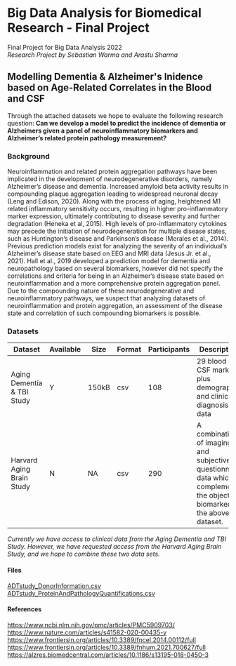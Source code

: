 
# Big Data Analysis for Biomedical Research - Final Project
Final Project for Big Data Analysis 2022  
*Research Project by Sebastian Warma and Arastu Sharma*
## Modelling Dementia & Alzheimer's Inidence based on Age-Related Correlates in the  Blood and CSF
Through the attached datasets we hope to evaluate the following research question: 
**Can we develop a model to predict the incidence of dementia or Alzheimers given a panel of neuroinflammatory biomarkers and Alzheimer’s related protein pathology measurement?**

### Background
Neuroinflammation and related protein aggregation pathways have been implicated in the development of neurodegenerative disorders, namely Alzheimer’s disease and dementia. Increased amyloid beta activity results in compounding plaque aggregation leading to widespread neuronal decay (Leng and Edison, 2020). Along with the process of aging, heightened M1 related inflammatory sensitivity occurs, resulting in higher pro-inflammatory marker expression, ultimately contributing to disease severity and further degradation (Heneka et al, 2015). High levels of pro-inflammatory cytokines may precede the initiation of neurodegeneration for multiple disease states, such as Huntington’s disease and Parkinson’s disease (Morales et al., 2014). Previous prediction models exist for analyzing the severity of an individual’s Alzheimer’s disease state based on EEG and MRI data (Jesus Jr. et al., 2021). Hall et al., 2019 developed a prediction model for dementia and neuropathology based on several biomarkers, however did not specify the correlations and criteria for being in an Alzheimer’s disease state based on neuroinflammation and a more comprehensive protein aggregation panel. Due to the compounding nature of these neurodegenerative and neuroinflammatory pathways, we suspect that analyzing datasets of neuroinflammation and protein aggregation, an assessment of the disease state and correlation of such compounding biomarkers is possible.


### Datasets
| Dataset | Available | Size | Format | Participants | Description |
| - | -- | ------------ | ----- | ------ | -------------- |
| Aging Dementia & TBI Study | Y | 150kB | csv | 108 | 29 blood and CSF markers plus demographic and clinical diagnosis data |
| Harvard Aging Brain Study | N | NA | csv | 290 | A combination of imaging and subjective questionnaire data which complements the objective biomarkers in the above dataset.|


*Currently we have access to clinical data from the Aging Dementia and TBI Study. However, we have requested access from the Harvard Aging Brain Study, and we hope to combine these two data sets.*


#### Files
[ADTstudy_DonorInformation.csv](https://github.com/Sebastian-Warma/Big-Data-Analysis-Final-Project/files/8481882/DonorInformation.csv)  
[ADTstudy_ProteinAndPathologyQuantifications.csv](https://github.com/Sebastian-Warma/Big-Data-Analysis-Final-Project/files/8481884/ProteinAndPathologyQuantifications.csv)

#### References
https://www.ncbi.nlm.nih.gov/pmc/articles/PMC5909703/
https://www.nature.com/articles/s41582-020-00435-y
https://www.frontiersin.org/articles/10.3389/fncel.2014.00112/full
https://www.frontiersin.org/articles/10.3389/fnhum.2021.700627/full
https://alzres.biomedcentral.com/articles/10.1186/s13195-018-0450-3 
